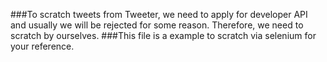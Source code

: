 ###To scratch tweets from Tweeter, we need to apply for developer API and usually we will be rejected for some reason. Therefore, we need to scratch by ourselves.
###This file is a example to scratch via selenium for your reference.
